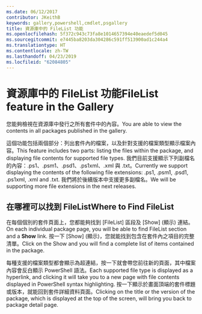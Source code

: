 ```yaml
---
ms.date: 06/12/2017
contributor: JKeithB
keywords: gallery,powershell,cmdlet,psgallery
title: 資源庫中的 FileList 功能
ms.openlocfilehash: 5f372c943c73fa8e1014657394e40eaedef5d045
ms.sourcegitcommit: e7445ba8203da304286c591ff513900ad1c244a4
ms.translationtype: HT
ms.contentlocale: zh-TW
ms.lasthandoff: 04/23/2019
ms.locfileid: "62084805"
---
```

# <a name="filelist-feature-in-the-gallery"></a><span data-ttu-id="00567-103">資源庫中的 FileList 功能</span><span class="sxs-lookup"><span data-stu-id="00567-103">FileList feature in the Gallery</span></span>

<span data-ttu-id="00567-104">您能夠檢視在資源庫中發行之所有套件中的內容。</span><span class="sxs-lookup"><span data-stu-id="00567-104">You are able to view the contents in all packages published in the gallery.</span></span>

<span data-ttu-id="00567-105">這個功能包括兩個部分：列出套件內的檔案，以及針對支援的檔案類型顯示檔案內容。</span><span class="sxs-lookup"><span data-stu-id="00567-105">This feature includes two parts: listing the files within the package, and displaying file contents for supported file types.</span></span> <span data-ttu-id="00567-106">我們目前支援顯示下列副檔名的內容：.ps1、.psm1、.psd1、.ps1xml、.xml 與 .txt。</span><span class="sxs-lookup"><span data-stu-id="00567-106">Currently we support displaying the contents of the following file extensions: .ps1, .psm1, .psd1, .ps1xml, .xml and .txt.</span></span> <span data-ttu-id="00567-107">我們將於後續版本中支援更多副檔名。</span><span class="sxs-lookup"><span data-stu-id="00567-107">We will be supporting more file extensions in the next releases.</span></span>

## <a name="where-to-find-filelist"></a><span data-ttu-id="00567-108">在哪裡可以找到 FileList</span><span class="sxs-lookup"><span data-stu-id="00567-108">Where to Find FileList</span></span>

<span data-ttu-id="00567-109">在每個個別的套件頁面上，您都能夠找到 [FileList] 區段及 [Show] \(顯示\) 連結。</span><span class="sxs-lookup"><span data-stu-id="00567-109">On each individual package page, you will be able to find FileList section and a **Show** link.</span></span> <span data-ttu-id="00567-110">按一下 [Show] \(顯示\)，您就能找到包含在套件內之項目的完整清單。</span><span class="sxs-lookup"><span data-stu-id="00567-110">Click on the Show and you will find a complete list of items contained in the package.</span></span>

<span data-ttu-id="00567-111">每種支援的檔案類型都會顯示為超連結，按一下就會帶您前往新的頁面，其中檔案內容會反白顯示 PowerShell 語法。</span><span class="sxs-lookup"><span data-stu-id="00567-111">Each supported file type is displayed as a hyperlink, and clicking it will take you to a new page with file contents displayed in PowerShell syntax highlighting.</span></span> <span data-ttu-id="00567-112">按一下顯示於畫面頂端的套件標題或版本，就能回到套件詳細資料頁面。</span><span class="sxs-lookup"><span data-stu-id="00567-112">Clicking on the title or the version of the package, which is displayed at the top of the screen, will bring you back to package detail page.</span></span>
